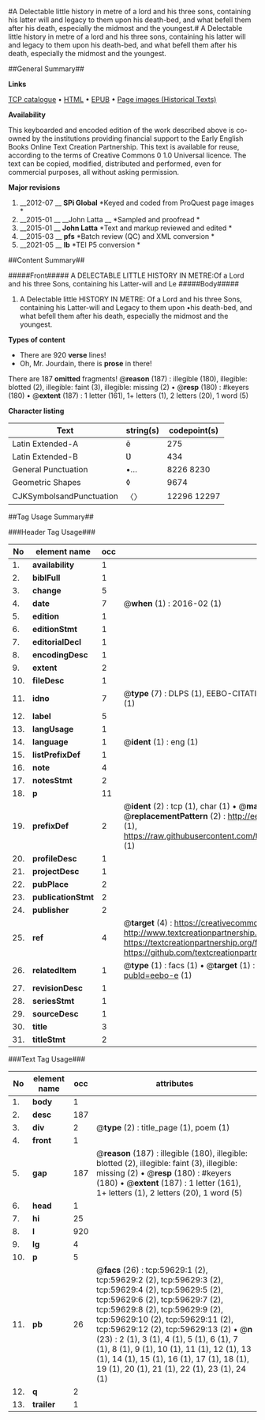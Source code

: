 #A Delectable little history in metre of a lord and his three sons, containing his latter will and legacy to them upon his death-bed, and what befell them after his death, especially the midmost and the youngest.#
A Delectable little history in metre of a lord and his three sons, containing his latter will and legacy to them upon his death-bed, and what befell them after his death, especially the midmost and the youngest.

##General Summary##

**Links**

[TCP catalogue](http://www.ota.ox.ac.uk/tcp/)  • 
[HTML](http://tei.it.ox.ac.uk/tcp/Texts-HTML/free/A37/A37486.html)  • 
[EPUB](http://tei.it.ox.ac.uk/tcp/Texts-EPUB/free/A37/A37486.epub) • 
[Page images (Historical Texts)](https://historicaltexts.jisc.ac.uk/eebo-12330062e)

**Availability**

This keyboarded and encoded edition of the work described above is co-owned by the
    institutions providing financial support to the Early English Books Online Text Creation
    Partnership. This text is available for reuse, according to the terms of  Creative Commons 0 1.0 Universal
    licence. The text can be copied, modified, distributed and performed, even for commercial
    purposes, all without asking permission.

**Major revisions**

1. __2012-07 __ __SPi Global__ *Keyed and coded from ProQuest page images *
1. __2015-01 __ __John Latta __ *Sampled and proofread *
1. __2015-01 __ __John Latta__ *Text and markup reviewed and edited *
1. __2015-03 __ __pfs__ *Batch review (QC) and XML conversion *
1. __2021-05 __ __lb__ *TEI P5 conversion *

##Content Summary##

#####Front#####
A DELECTABLE LITTLE HISTORY IN METRE:Of a Lord and his three Sons, containing his Latter-will and Le
#####Body#####

1. A Delectable little HISTORY IN METRE: Of a Lord and his three Sons, containing his Latter-will and Legacy to them upon •his death-bed, and what befell them after his death, especially the midmost and the youngest.

**Types of content**

  * There are 920 **verse** lines!
  * Oh, Mr. Jourdain, there is **prose** in there!

There are 187 **omitted** fragments! 
 @__reason__ (187) : illegible (180), illegible: blotted (2), illegible: faint (3), illegible: missing (2)  •  @__resp__ (180) : #keyers (180)  •  @__extent__ (187) : 1 letter (161), 1+ letters (1), 2 letters (20), 1 word (5)

**Character listing**


|Text|string(s)|codepoint(s)|
|---|---|---|
|Latin Extended-A|ē|275|
|Latin Extended-B|Ʋ|434|
|General Punctuation|•…|8226 8230|
|Geometric Shapes|◊|9674|
|CJKSymbolsandPunctuation|〈〉|12296 12297|

##Tag Usage Summary##

###Header Tag Usage###

|No|element name|occ|attributes|
|---|---|---|---|
|1.|__availability__|1||
|2.|__biblFull__|1||
|3.|__change__|5||
|4.|__date__|7| @__when__ (1) : 2016-02 (1)|
|5.|__edition__|1||
|6.|__editionStmt__|1||
|7.|__editorialDecl__|1||
|8.|__encodingDesc__|1||
|9.|__extent__|2||
|10.|__fileDesc__|1||
|11.|__idno__|7| @__type__ (7) : DLPS (1), EEBO-CITATION (1), VID (1), EEBO-PROQUEST (1), STC (2), OCLC (1)|
|12.|__label__|5||
|13.|__langUsage__|1||
|14.|__language__|1| @__ident__ (1) : eng (1)|
|15.|__listPrefixDef__|1||
|16.|__note__|4||
|17.|__notesStmt__|2||
|18.|__p__|11||
|19.|__prefixDef__|2| @__ident__ (2) : tcp (1), char (1)  •  @__matchPattern__ (2) : ([0-9\-]+):([0-9IVX]+) (1), (.+) (1)  •  @__replacementPattern__ (2) : http://eebo.chadwyck.com/downloadtiff?vid=$1&page=$2 (1), https://raw.githubusercontent.com/textcreationpartnership/Texts/master/tcpchars.xml#$1 (1)|
|20.|__profileDesc__|1||
|21.|__projectDesc__|1||
|22.|__pubPlace__|2||
|23.|__publicationStmt__|2||
|24.|__publisher__|2||
|25.|__ref__|4| @__target__ (4) : https://creativecommons.org/publicdomain/zero/1.0/ (1), http://www.textcreationpartnership.org/docs/. (1), https://textcreationpartnership.org/faq/#faq05 (1), https://github.com/textcreationpartnership (1)|
|26.|__relatedItem__|1| @__type__ (1) : facs (1)  •  @__target__ (1) : https://data.historicaltexts.jisc.ac.uk/view?pubId=eebo-e (1)|
|27.|__revisionDesc__|1||
|28.|__seriesStmt__|1||
|29.|__sourceDesc__|1||
|30.|__title__|3||
|31.|__titleStmt__|2||


###Text Tag Usage###

|No|element name|occ|attributes|
|---|---|---|---|
|1.|__body__|1||
|2.|__desc__|187||
|3.|__div__|2| @__type__ (2) : title_page (1), poem (1)|
|4.|__front__|1||
|5.|__gap__|187| @__reason__ (187) : illegible (180), illegible: blotted (2), illegible: faint (3), illegible: missing (2)  •  @__resp__ (180) : #keyers (180)  •  @__extent__ (187) : 1 letter (161), 1+ letters (1), 2 letters (20), 1 word (5)|
|6.|__head__|1||
|7.|__hi__|25||
|8.|__l__|920||
|9.|__lg__|4||
|10.|__p__|5||
|11.|__pb__|26| @__facs__ (26) : tcp:59629:1 (2), tcp:59629:2 (2), tcp:59629:3 (2), tcp:59629:4 (2), tcp:59629:5 (2), tcp:59629:6 (2), tcp:59629:7 (2), tcp:59629:8 (2), tcp:59629:9 (2), tcp:59629:10 (2), tcp:59629:11 (2), tcp:59629:12 (2), tcp:59629:13 (2)  •  @__n__ (23) : 2 (1), 3 (1), 4 (1), 5 (1), 6 (1), 7 (1), 8 (1), 9 (1), 10 (1), 11 (1), 12 (1), 13 (1), 14 (1), 15 (1), 16 (1), 17 (1), 18 (1), 19 (1), 20 (1), 21 (1), 22 (1), 23 (1), 24 (1)|
|12.|__q__|2||
|13.|__trailer__|1||
